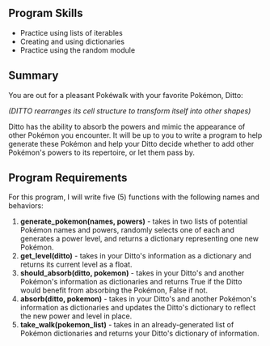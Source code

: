 ## Program Skills

* Practice using lists of iterables
* Creating and using dictionaries
* Practice using the random module

## Summary

You are out for a pleasant Pokéwalk with your favorite Pokémon, Ditto:


*(DITTO rearranges its cell structure to transform itself into other shapes)*

Ditto has the ability to absorb the powers and mimic the appearance of other Pokémon you encounter. It will be up to you to write a program to help generate these Pokémon and help your Ditto decide whether to add other Pokémon's powers to its repertoire, or let them pass by.

## Program Requirements

For this program, I will write five (5) functions with the following names and behaviors:

1. **generate_pokemon(names, powers)** - takes in two lists of potential Pokémon names and powers, randomly selects one of each and generates a power level, and returns a dictionary representing one new Pokémon.
2. **get_level(ditto)** - takes in your Ditto's information as a dictionary and returns its current level as a float.
3. **should_absorb(ditto, pokemon)** - takes in your Ditto's and another Pokémon's information as dictionaries and returns True if the Ditto would benefit from absorbing the Pokémon, False if not.
4. **absorb(ditto, pokemon)** - takes in your Ditto's and another Pokémon's information as dictionaries and updates the Ditto's dictionary to reflect the new power and level in place.
5. **take_walk(pokemon_list)** - takes in an already-generated list of Pokémon dictionaries and returns your Ditto's dictionary of information.

